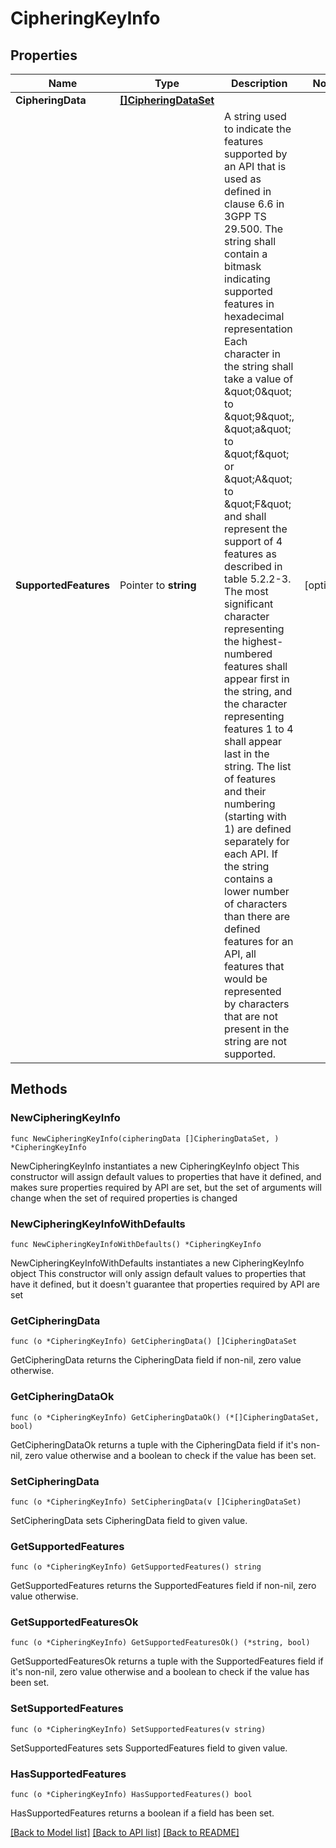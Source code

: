 # CipheringKeyInfo

## Properties

Name | Type | Description | Notes
------------ | ------------- | ------------- | -------------
**CipheringData** | [**[]CipheringDataSet**](CipheringDataSet.md) |  | 
**SupportedFeatures** | Pointer to **string** | A string used to indicate the features supported by an API that is used as defined in clause  6.6 in 3GPP TS 29.500. The string shall contain a bitmask indicating supported features in  hexadecimal representation Each character in the string shall take a value of \&quot;0\&quot; to \&quot;9\&quot;,  \&quot;a\&quot; to \&quot;f\&quot; or \&quot;A\&quot; to \&quot;F\&quot; and shall represent the support of 4 features as described in  table 5.2.2-3. The most significant character representing the highest-numbered features shall  appear first in the string, and the character representing features 1 to 4 shall appear last  in the string. The list of features and their numbering (starting with 1) are defined  separately for each API. If the string contains a lower number of characters than there are  defined features for an API, all features that would be represented by characters that are not  present in the string are not supported.  | [optional] 

## Methods

### NewCipheringKeyInfo

`func NewCipheringKeyInfo(cipheringData []CipheringDataSet, ) *CipheringKeyInfo`

NewCipheringKeyInfo instantiates a new CipheringKeyInfo object
This constructor will assign default values to properties that have it defined,
and makes sure properties required by API are set, but the set of arguments
will change when the set of required properties is changed

### NewCipheringKeyInfoWithDefaults

`func NewCipheringKeyInfoWithDefaults() *CipheringKeyInfo`

NewCipheringKeyInfoWithDefaults instantiates a new CipheringKeyInfo object
This constructor will only assign default values to properties that have it defined,
but it doesn't guarantee that properties required by API are set

### GetCipheringData

`func (o *CipheringKeyInfo) GetCipheringData() []CipheringDataSet`

GetCipheringData returns the CipheringData field if non-nil, zero value otherwise.

### GetCipheringDataOk

`func (o *CipheringKeyInfo) GetCipheringDataOk() (*[]CipheringDataSet, bool)`

GetCipheringDataOk returns a tuple with the CipheringData field if it's non-nil, zero value otherwise
and a boolean to check if the value has been set.

### SetCipheringData

`func (o *CipheringKeyInfo) SetCipheringData(v []CipheringDataSet)`

SetCipheringData sets CipheringData field to given value.


### GetSupportedFeatures

`func (o *CipheringKeyInfo) GetSupportedFeatures() string`

GetSupportedFeatures returns the SupportedFeatures field if non-nil, zero value otherwise.

### GetSupportedFeaturesOk

`func (o *CipheringKeyInfo) GetSupportedFeaturesOk() (*string, bool)`

GetSupportedFeaturesOk returns a tuple with the SupportedFeatures field if it's non-nil, zero value otherwise
and a boolean to check if the value has been set.

### SetSupportedFeatures

`func (o *CipheringKeyInfo) SetSupportedFeatures(v string)`

SetSupportedFeatures sets SupportedFeatures field to given value.

### HasSupportedFeatures

`func (o *CipheringKeyInfo) HasSupportedFeatures() bool`

HasSupportedFeatures returns a boolean if a field has been set.


[[Back to Model list]](../README.md#documentation-for-models) [[Back to API list]](../README.md#documentation-for-api-endpoints) [[Back to README]](../README.md)


